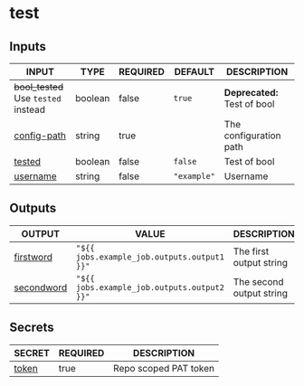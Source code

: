 # test

## Inputs

<!-- AUTO-DOC-INPUT:START - Do not remove or modify this section -->

|                               INPUT                               |  TYPE   | REQUIRED |   DEFAULT   |         DESCRIPTION          |
|-------------------------------------------------------------------|---------|----------|-------------|------------------------------|
|             ~~bool_tested~~ <br> Use `tested` instead             | boolean |  false   |   `true`    | **Deprecated:** Test of bool |
| <a name="input_config-path"></a>[config-path](#input_config-path) | string  |   true   |             |    The configuration path    |
|        <a name="input_tested"></a>[tested](#input_tested)         | boolean |  false   |   `false`   |         Test of bool         |
|     <a name="input_username"></a>[username](#input_username)      | string  |  false   | `"example"` |           Username           |

<!-- AUTO-DOC-INPUT:END -->

## Outputs

<!-- AUTO-DOC-OUTPUT:START - Do not remove or modify this section -->

|                              OUTPUT                              |                    VALUE                    |       DESCRIPTION        |
|------------------------------------------------------------------|---------------------------------------------|--------------------------|
|  <a name="output_firstword"></a>[firstword](#output_firstword)   | `"${{ jobs.example_job.outputs.output1 }}"` | The first output string  |
| <a name="output_secondword"></a>[secondword](#output_secondword) | `"${{ jobs.example_job.outputs.output2 }}"` | The second output string |

<!-- AUTO-DOC-OUTPUT:END -->

## Secrets

<!-- AUTO-DOC-SECRETS:START - Do not remove or modify this section -->

|                      SECRET                       | REQUIRED |      DESCRIPTION      |
|---------------------------------------------------|----------|-----------------------|
| <a name="secret_token"></a>[token](#secret_token) |   true   | Repo scoped PAT token |

<!-- AUTO-DOC-SECRETS:END -->

